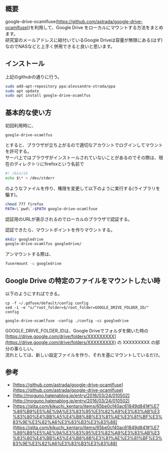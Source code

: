 
概要
------------------

google-drive-ocamlfuse([https://github.com/astrada/google-drive-ocamlfuse)](https://github.com/astrada/google-drive-ocamlfuse))を利用して、Google Drive をローカルにマウントする方法をまとめます。  
研究室のメールアドレスに紐付いているGoogle Driveは容量が無限にある(はず)なのでNASなどと上手く併用できると良いと思います。



インストール
----------------------

上記のgithubの通りに行う。
```sh
sudo add-apt-repository ppa:alessandro-strada/ppa
sudo apt update
sudo apt install google-drive-ocamlfus
```


基本的な使い方
-----------------------

初回利用時に、
```
google-drive-ocamlfus
```
とすると、ブラウザが立ち上がるので適切なアカウントでログインしてマウントを許可する。  
サーバ上ではブラウザがインストールされていないことがあるのでその際は、現在のディレクトリにfirefoxという名前で
```sh
#! /bin/sh
echo $\* > /dev/stderr
```
のようなファイルを作り、権限を変更して以下のように実行する(ライブラリを騙す)。
```sh
chmod 777 firefox
PATH=\`pwd\`:$PATH google-drive-ocamlfuse
```
認証用のURLが表示されるのでローカルのブラウザで認証する。  

認証できたら、マウントポイントを作りマウントする。
```sh
mkdir googledrive
google-drive-ocamlfus googledrive/
```
アンマウントする際は、
```sh
fusermount -u googledrive
```


Google Drive の特定のファイルをマウントしたい時
------------------------------

以下のようにすればできる。
```
cp -f ~/.gdfuse/default/config config
sed -i -e "s/^root_folder=$/root_folder=GOOGLE_DRIVE_FOLDER_ID/" config 

google-drive-ocamlfuse -config ./config -cc googledrive
```
GOOGLE_DRIVE_FOLDER_IDは、Google Driveでフォルダを開いた時の[https://drive.google.com/drive/folders/XXXXXXXXX](https://drive.google.com/drive/folders/XXXXXXXXX) の XXXXXXXXX の部分の事らしい。  
流れとしては、新しい設定ファイルを作り、それを基にマウントしているだけ。



参考
------------------

- [https://github.com/astrada/google-drive-ocamlfuse](https://github.com/astrada/google-drive-ocamlfuse)  
- [http://moguno.hatenablog.jp/entry/2016/03/24/010502](http://moguno.hatenablog.jp/entry/2016/03/24/010502)  
- [https://qiita.com/kikuchi_kentaro/items/65be0cf40ac61849d841#%E7%89%B9%E5%AE%9A%E3%83%95%E3%82%A9%E3%83%AB%E3%83%80%E4%BB%A5%E4%B8%8B%E3%81%AE%E3%81%BF%E3%83%9E%E3%82%A6%E3%83%B3%E3%83%88](https://qiita.com/kikuchi_kentaro/items/65be0cf40ac61849d841#%E7%89%B9%E5%AE%9A%E3%83%95%E3%82%A9%E3%83%AB%E3%83%80%E4%BB%A5%E4%B8%8B%E3%81%AE%E3%81%BF%E3%83%9E%E3%82%A6%E3%83%B3%E3%83%88)